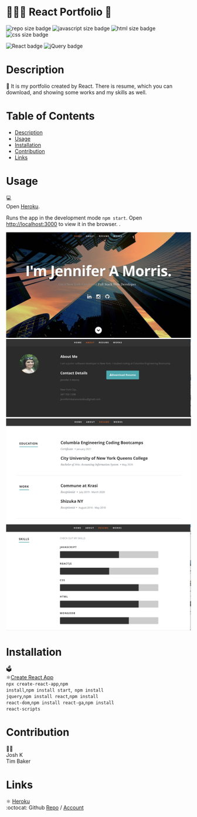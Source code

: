 # 👩🏻‍💻‍ React Portfolio 📃


  ![repo size badge](https://img.shields.io/badge/repo.size-47MB-blue.svg)
  ![javascript size badge](https://img.shields.io/badge/javascript.size-50.3-yellow.svg)
  ![html size badge](https://img.shields.io/badge/html.size-0.9-orange.svg)
  ![css size badge](https://img.shields.io/badge/css.size-48.8-purple.svg)


  ![React badge](https://img.shields.io/badge/Reactt-blue.svg)
  ![jQuery badge](https://img.shields.io/badge/jQuery-blue.svg)



  # Description
  📝 It is my portfolio created by React.
   There is resume, which you can download, and showing some works and my skills as well.

 

  # Table of Contents
  - [Description](#description)
  - [Usage](#usage)
  - [Installation](#installation)
  - [Contribution](#Contribution)
  - [Links](#links)



# Usage
💻 </br>
Open [Heroku](https://react-portfolio-jennifer.herokuapp.com/).


Runs the app in the development mode <code>npm start</code>.
Open [http://localhost:3000](http://localhost:3000) to view it in the browser. .

![Home](public/images/READMEimg/Home.jpg)
![About](public/images/READMEimg/About.jpg)
![Works](public/images/READMEimg/Works.jpg)
![Skills](public/images/READMEimg/Skills.jpg)

# Installation
🗳 </br>
:atom_symbol:[Create React App](https://facebook.github.io/create-react-app/docs/getting-started)</br>
<code>npx create-react-app</code>,<code>npm install</code>,<code>npm install start</code>,<code> npm install jquery</code>,<code>npm install react</code>,<code>npm install react-dom</code>,<code>npm install react-ga</code>,<code>npm install react-scripts</code>

# Contribution
👨‍💻</br>
Josh K </br>
Tim Baker
  
# Links
:atom_symbol: [Heroku](https://react-portfolio-jennifer.herokuapp.com/)<br />
:octocat: Github [Repo](https://github.com/jmorris107/React-Portfolio.github.io) / [Account](https://github.com/)<br />
<br />
